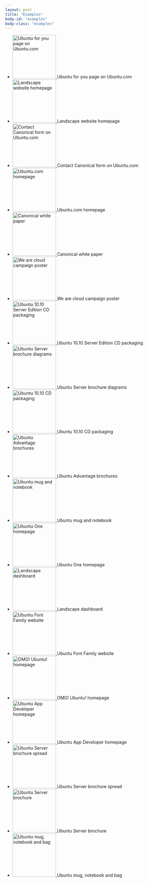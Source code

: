 ```yaml
---
layout: post
title: "Examples"
body-id: "examples"
body-class: "examples"
---
```


<div class="row">
  <div class="col-10">
    <ul class="loop-results">
      <li class="p-list__item">
        <a class="pretty-photo" href="{{ site.assets_path }}152a19e1-ubuntu-web-ubuntu-for-you.png">
          <img src="{{ site.assets_path }}b67fb5f7-ubuntu-web-ubuntu-for-you-140x140.png" width="140" height="140" title="Ubuntu for you page on Ubuntu.com" alt="Ubuntu for you page on Ubuntu.com" />
        </a>
        Ubuntu for you page on Ubuntu.com
      </li>
      <li class="p-list__item">
        <a class="pretty-photo" href="{{ site.assets_path }}2571b5ee-landscape-homepage2.png">
          <img src="{{ site.assets_path }}f23d1298-landscape-homepage2-140x140.png" width="140" height="140" title="Landscape website homepage" alt="Landscape website homepage" />
        </a>
        Landscape website homepage
      </li>
      <li class="p-list__item">
        <a class="pretty-photo" href="{{ site.assets_path }}4806a317-ubuntu-web-form-contact-canonical.png">
          <img src="{{ site.assets_path }}4da8641d-ubuntu-web-form-contact-canonical-140x140.png" width="140" height="140" title="Contact Canonical form on Ubuntu.com" alt="Contact Canonical form on Ubuntu.com" />
        </a>
        Contact Canonical form on Ubuntu.com
      </li>
      <li class="p-list__item">
        <a class="pretty-photo" href="{{ site.assets_path }}cdbac36f-ubuntu-web-homepage.png">
          <img src="{{ site.assets_path }}9ea48b2b-ubuntu-web-homepage-140x140.png" width="140" height="140" title="Ubuntu.com homepage" alt="Ubuntu.com homepage" />
        </a>
        Ubuntu.com homepage
      </li>
      <li class="p-list__item">
        <a class="pretty-photo" href="{{ site.assets_path }}bdc631cc-canonical-white-paper.png">
          <img src="{{ site.assets_path }}a43cdfad-canonical-white-paper-140x140.png" width="140" height="140" title="Canonical white paper" alt="Canonical white paper" />
        </a>
        Canonical white paper
      </li>
      <li class="p-list__item">
        <a class="pretty-photo" href="{{ site.assets_path }}7db1f2a9-ubuntu-we-are-cloud-ad.png">
          <img src="{{ site.assets_path }}26acb47e-ubuntu-we-are-cloud-ad-140x140.png" width="140" height="140" title="We are cloud campaign poster" alt="We are cloud campaign poster" />
        </a>
        We are cloud campaign poster
      </li>
      <li class="p-list__item">
        <a class="pretty-photo" href="{{ site.assets_path }}298bce76-ubuntu-server-edition-cd-packaging-1010.png">
          <img src="{{ site.assets_path }}991870d8-ubuntu-server-edition-cd-packaging-1010-140x140.png" width="140" height="140" title="Ubuntu 10.10 Server Edition CD packaging" alt="Ubuntu 10.10 Server Edition CD packaging" />
        </a>
        Ubuntu 10.10 Server Edition CD packaging
      </li>
      <li class="p-list__item">
        <a class="pretty-photo" href="{{ site.assets_path }}f225b375-ubuntu-server-brochure-diagram.png">
          <img src="{{ site.assets_path }}2ebf6822-ubuntu-server-brochure-diagram-140x140.png" width="140" height="140" title="Ubuntu Server brochure diagrams" alt="Ubuntu Server brochure diagrams" />
        </a>
        Ubuntu Server brochure diagrams
      </li>
      <li class="p-list__item">
        <a class="pretty-photo" href="{{ site.assets_path }}6ea970f9-ubuntu-cd-packaging-1010.png">
          <img src="{{ site.assets_path }}48a841df-ubuntu-cd-packaging-1010-140x140.png" width="140" height="140" title="Ubuntu 10.10 CD packaging" alt="Ubuntu 10.10 CD packaging" />
        </a>
        Ubuntu 10.10 CD packaging
      </li>
      <li class="p-list__item">
        <a class="pretty-photo" href="{{ site.assets_path }}df5aeb05-ubuntu-advantage-brochures.png">
          <img src="{{ site.assets_path }}c32194fd-ubuntu-advantage-brochures-140x140.png" width="140" height="140" title="Ubuntu Advantage brochures" alt="Ubuntu Advantage brochures" />
        </a>
        Ubuntu Advantage brochures
      </li>
      <li class="p-list__item">
        <a class="pretty-photo" href="{{ site.assets_path }}180a7441-mug-notebook.png">
          <img src="{{ site.assets_path }}1609bb9f-mug-notebook-140x140.png" width="140" height="140" title="Ubuntu mug and notebook" alt="Ubuntu mug and notebook" />
        </a>
        Ubuntu mug and notebook
      </li>
      <li class="p-list__item">
        <a class="pretty-photo" href="{{ site.assets_path }}93514a11-ubuntu-one-homepage.png">
          <img src="{{ site.assets_path }}ed7d2d69-ubuntu-one-homepage-140x140.png" width="140" height="140" title="Ubuntu One homepage" alt="Ubuntu One homepage" />
        </a>
        Ubuntu One homepage
      </li>
      <li class="p-list__item">
        <a class="pretty-photo" href="{{ site.assets_path }}8c24b2c4-landscape-dashboard-logged-in.png">
          <img src="{{ site.assets_path }}b1dc7567-landscape-dashboard-logged-in-140x140.png" width="140" height="140" title="Landscape dashboard" alt="Landscape dashboard" />
        </a>
        Landscape dashboard
      </li>
      <li class="p-list__item">
        <a class="pretty-photo" href="{{ site.assets_path }}ce7c79b5-font-ubuntu-com-homepage.png">
          <img src="{{ site.assets_path }}c8c93892-font-ubuntu-com-homepage-140x140.png" width="140" height="140" title="Ubuntu Font Family website" alt="Ubuntu Font Family website" />
        </a>
        Ubuntu Font Family website
      </li>
      <li class="p-list__item">
        <a class="pretty-photo" href="{{ site.assets_path }}296936bc-omgubuntu-homepage.png">
          <img src="{{ site.assets_path }}5efc7079-omgubuntu-homepage-140x140.png" width="140" height="140" title="OMG! Ubuntu! homepage" alt="OMG! Ubuntu! homepage" />
        </a>
        OMG! Ubuntu! homepage
      </li>
      <li class="p-list__item">
        <a class="pretty-photo" href="{{ site.assets_path }}33748e6c-developer-ubuntu-com-homepage.png">
          <img src="{{ site.assets_path }}0ab7b4ec-developer-ubuntu-com-homepage-140x140.png" width="140" height="140" title="Ubuntu App Developer homepage" alt="Ubuntu App Developer homepage" />
        </a>
        Ubuntu App Developer homepage
      </li>
      <li class="p-list__item">
        <a class="pretty-photo" href="{{ site.assets_path }}57ace28e-ubuntu-server-brochure-spread.png">
          <img src="{{ site.assets_path }}c69ee3cd-ubuntu-server-brochure-spread-140x140.png" width="140" height="140" title="Ubuntu Server brochure spread" alt="Ubuntu Server brochure spread" />
        </a>
        Ubuntu Server brochure spread
      </li>
      <li class="p-list__item">
        <a class="pretty-photo" href="{{ site.assets_path }}f6fe1780-ubuntu-server-brochure-1.png">
          <img src="{{ site.assets_path }}fe47d084-ubuntu-server-brochure-1-140x140.png" width="140" height="140" title="Ubuntu Server brochure" alt="Ubuntu Server brochure" />
        </a>
        Ubuntu Server brochure
      </li>
      <li class="p-list__item">
        <a class="pretty-photo" href="{{ site.assets_path }}83df5606-ubuntu-mug-bag-notebook.png">
          <img src="{{ site.assets_path }}e06f54cf-ubuntu-mug-bag-notebook-140x140.png" width="140" height="140" title="Ubuntu mug, notebook and bag" alt="Ubuntu mug, notebook and bag" />
        </a>
        Ubuntu mug, notebook and bag
      </li>
    </ul>
  </div>
</div>
